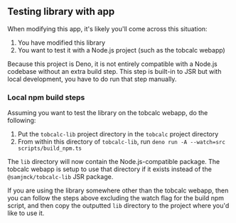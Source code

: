 ## Testing library with app

When modifying this app, it's likely you'll come across this situation:

1. You have modified this library
2. You want to test it with a Node.js project (such as the tobcalc webapp)

Because this project is Deno, it is not entirely compatible with a Node.js codebase without an extra build step. This step is built-in to JSR but with local development, you have to do run that step manually.

### Local npm build steps

Assuming you want to test the library on the tobcalc webapp, do the following:

1. Put the `tobcalc-lib` project directory in the `tobcalc` project directory
2. From within this directory of `tobcalc-lib`, run `deno run -A --watch=src scripts/build_npm.ts`

The `lib` directory will now contain the Node.js-compatible package. The tobcalc webapp is setup to use that directory if it exists instead of the `@samjmck/tobcalc-lib` JSR package.

If you are using the library somewhere other than the tobcalc webapp, then you can follow the steps above excluding the watch flag for the build npm script, and then copy the outputted `lib` directory to the project where you'd like to use it.
